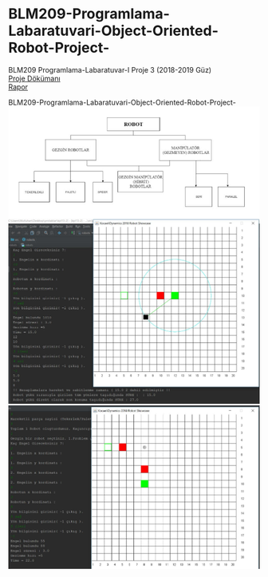 # BLM209-Programlama-Labaratuvari-Object-Oriented-Robot-Project-

BLM209 Programlama-Labaratuvar-I Proje 3 (2018-2019 Güz)<br>
[Proje Dökümanı](https://github.com/MutluhanB/BLM209-Programlama-Labaratuvari-Object-Oriented-Robot-Project-/blob/master/Proje.pdf)<br>
[Rapor](https://github.com/MutluhanB/BLM209-Programlama-Labaratuvari-Object-Oriented-Robot-Project-/blob/master/Proje%20Raporu.pdf)

BLM209-Programlama-Labaratuvari-Object-Oriented-Robot-Project-
![alt text](https://github.com/MutluhanB/BLM209-Programlama-Labaratuvari-Object-Oriented-Robot-Project-/blob/master/robotss3.JPG?raw=true)
![alt text](https://github.com/MutluhanB/BLM209-Programlama-Labaratuvari-Object-Oriented-Robot-Project-/blob/master/robotss2.JPG?raw=true)
![alt text](https://github.com/MutluhanB/BLM209-Programlama-Labaratuvari-Object-Oriented-Robot-Project-/blob/master/robotss1.JPG?raw=true)
